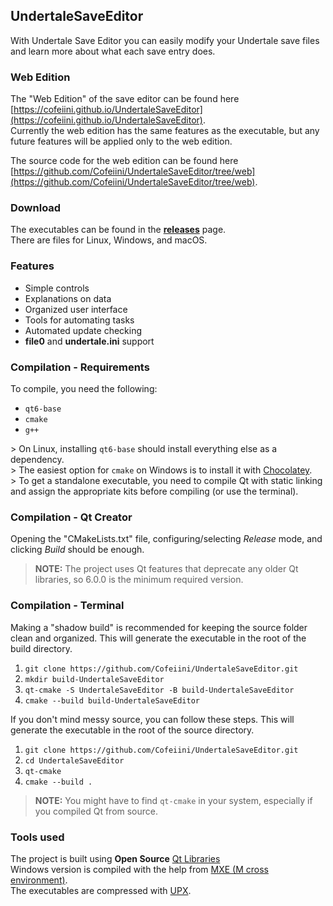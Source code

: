 ## UndertaleSaveEditor
With Undertale Save Editor you can easily modify your Undertale save files and learn more about what each save entry does.

### Web Edition
The "Web Edition" of the save editor can be found here [https://cofeiini.github.io/UndertaleSaveEditor](https://cofeiini.github.io/UndertaleSaveEditor).  
Currently the web edition has the same features as the executable, but any future features will be applied only to the web edition.  

The source code for the web edition can be found here [https://github.com/Cofeiini/UndertaleSaveEditor/tree/web](https://github.com/Cofeiini/UndertaleSaveEditor/tree/web).

### Download
The executables can be found in the [**releases**](https://github.com/Cofeiini/UndertaleSaveEditor/releases/) page.  
There are files for Linux, Windows, and macOS.

### Features
* Simple controls
* Explanations on data
* Organized user interface
* Tools for automating tasks
* Automated update checking
* **file0** and **undertale.ini** support

### Compilation - Requirements
To compile, you need the following:

* `qt6-base`
* `cmake`
* `g++`

\> On Linux, installing `qt6-base` should install everything else as a dependency.  
\> The easiest option for `cmake` on Windows is to install it with [Chocolatey](https://chocolatey.org/).  
\> To get a standalone executable, you need to compile Qt with static linking and assign the appropriate kits before compiling (or use the terminal).

### Compilation - Qt Creator
Opening the "CMakeLists.txt" file, configuring/selecting _Release_ mode, and clicking _Build_ should be enough.  
> **NOTE:** The project uses Qt features that deprecate any older Qt libraries, so 6.0.0 is the minimum required version.

### Compilation - Terminal
Making a "shadow build" is recommended for keeping the source folder clean and organized. This will generate the executable in the root of the build directory.  

1. `git clone https://github.com/Cofeiini/UndertaleSaveEditor.git`
2. `mkdir build-UndertaleSaveEditor`
3. `qt-cmake -S UndertaleSaveEditor -B build-UndertaleSaveEditor`
4. `cmake --build build-UndertaleSaveEditor`

If you don't mind messy source, you can follow these steps. This will generate the executable in the root of the source directory.

1. `git clone https://github.com/Cofeiini/UndertaleSaveEditor.git`
2. `cd UndertaleSaveEditor`
3. `qt-cmake`
4. `cmake --build .`

> **NOTE:** You might have to find `qt-cmake` in your system, especially if you compiled Qt from source.

### Tools used
The project is built using **Open Source** [Qt Libraries](https://www.qt.io/download-open-source)  
Windows version is compiled with the help from [MXE (M cross environment)](https://mxe.cc/).  
The executables are compressed with [UPX](https://upx.sourceforge.net/).

